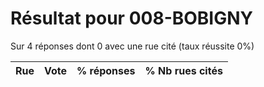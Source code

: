 # Résultat pour 008-BOBIGNY

Sur 4 réponses dont 0 avec une rue cité (taux réussite 0%)

| Rue | Vote | % réponses | % Nb rues cités|
|-----|------|------------|----------------|
